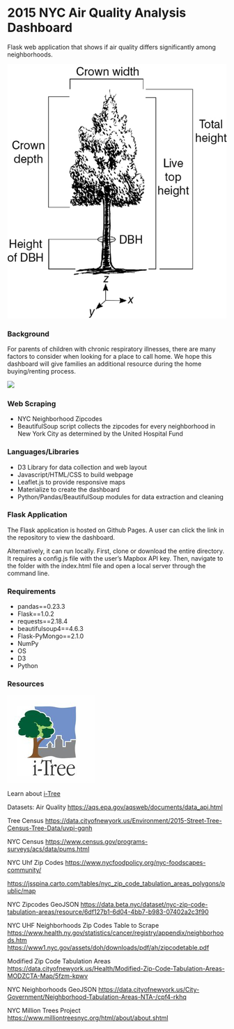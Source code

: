 # 2015 NYC Air Quality Analysis Dashboard
Flask web application that shows if air quality differs significantly among neighborhoods.


![dbh_diagram.jpg](flask-app/static/images/dbh_diagram.jpg)

### Background
For parents of children with chronic respiratory illnesses, there are many factors to consider when looking for a place to call home. We hope this dashboard will give families an additional resource during the home buying/renting process.

![](flask-app/static/images/.gif)

### Web Scraping
- NYC Neighborhood Zipcodes
- BeautifulSoup script collects the zipcodes for every neighborhood in New York City as determined by the United Hospital Fund

### Languages/Libraries
- D3 Library for data collection and web layout
- Javascript/HTML/CSS to build webpage
- Leaflet.js to provide responsive maps
- Materialize to create the dashboard
- Python/Pandas/BeautifulSoup modules for data extraction and cleaning

### Flask Application
The Flask application is hosted on Github Pages. A user can click the link in the repository to view the dashboard.

Alternatively, it can run locally. First, clone or download the entire directory. It requires a config.js file with the user’s Mapbox API key. Then, navigate to the folder with the index.html file and open a local server through the command line.

### Requirements
- pandas==0.23.3
-  Flask==1.0.2
- requests==2.18.4
- beautifulsoup4==4.6.3
- Flask-PyMongo==2.1.0
- NumPy
- OS
- D3
- Python

### Resources
![dbh_diagram.jpg](flask-app/static/images/itree_logo.jpg)

Learn about [i-Tree](https://www.itreetools.org)

Datasets:
Air Quality 
https://aqs.epa.gov/aqsweb/documents/data_api.html
	
Tree Census
https://data.cityofnewyork.us/Environment/2015-Street-Tree-Census-Tree-Data/uvpi-gqnh

NYC Census
https://www.census.gov/programs-surveys/acs/data/pums.html
      
NYC Uhf Zip Codes 
            https://www.nycfoodpolicy.org/nyc-foodscapes-community/

https://jsspina.carto.com/tables/nyc_zip_code_tabulation_areas_polygons/public/map

NYC Zipcodes GeoJSON
https://data.beta.nyc/dataset/nyc-zip-code-tabulation-areas/resource/6df127b1-6d04-4bb7-b983-07402a2c3f90

NYC UHF Neighborhoods Zip Codes Table to Scrape
https://www.health.ny.gov/statistics/cancer/registry/appendix/neighborhoods.htm
https://www1.nyc.gov/assets/doh/downloads/pdf/ah/zipcodetable.pdf

Modified Zip Code Tabulation Areas
https://data.cityofnewyork.us/Health/Modified-Zip-Code-Tabulation-Areas-MODZCTA-Map/5fzm-kpwv

NYC Neighborhoods GeoJSON
https://data.cityofnewyork.us/City-Government/Neighborhood-Tabulation-Areas-NTA-/cpf4-rkhq

NYC Million Trees Project
https://www.milliontreesnyc.org/html/about/about.shtml

